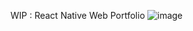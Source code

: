 WIP : React Native Web Portfolio
![image](https://github.com/user-attachments/assets/8e52ae5b-d32b-42f0-a8e0-046a1235fd2a)
